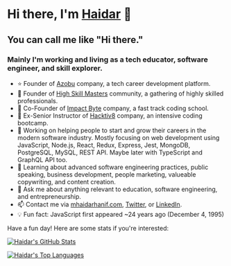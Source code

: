 # Hi there, I'm [Haidar](https://mhaidarhanif.com) 🤠

## You can call me like "Hi there."

### Mainly I'm working and living as a tech educator, software engineer, and skill explorer.

- ⭐️ Founder of [Azobu](https://github.com/azobu) company, a tech career development platform.
- 💫 Founder of [High Skill Masters](https://github.com/highskillmasters) community, a gathering of highly skilled professionals.
- 🐲 Co-Founder of [Impact Byte](https://github.com/impactbyte/welcome) company, a fast track coding school.
- 🦊 Ex-Senior Instructor of [Hacktiv8](https://github.com/hacktiv8/phase-0-activities/graphs/contributors?from=2016-07-10&to=2020-07-09&type=a) company, an intensive coding bootcamp.
- 🔭 Working on helping people to start and grow their careers in the modern software industry. Mostly focusing on web development using JavaScript, Node.js, React, Redux, Express, Jest, MongoDB, PostgreSQL, MySQL, REST API. Maybe later with TypeScript and GraphQL API too.
- 🌱 Learning about advanced software engineering practices, public speaking, business development, people marketing, valueable copywriting, and content creation.
- 💬 Ask me about anything relevant to education, software engineering, and entrepreneurship.
- 📫 Contact me via [mhaidarhanif.com](https://haidar.dev/com), [Twitter](https://haidar.dev/twitter), or [LinkedIn](https://haidar.dev/linkedin).
- 💡 Fun fact: JavaScript first appeared ~24 years ago (December 4, 1995)

Have a fun day! Here are some stats if you're interested:

[![Haidar's GitHub Stats](https://github-readme-stats.vercel.app/api?username=mhaidarh&include_all_commits=true&show_icons=true)](https://github.com/mhaidarh)

[![Haidar's Top Languages](https://github-readme-stats.vercel.app/api/top-langs/?username=mhaidarh&layout=compact)](https://github.com/anuraghazra/github-readme-stats)
